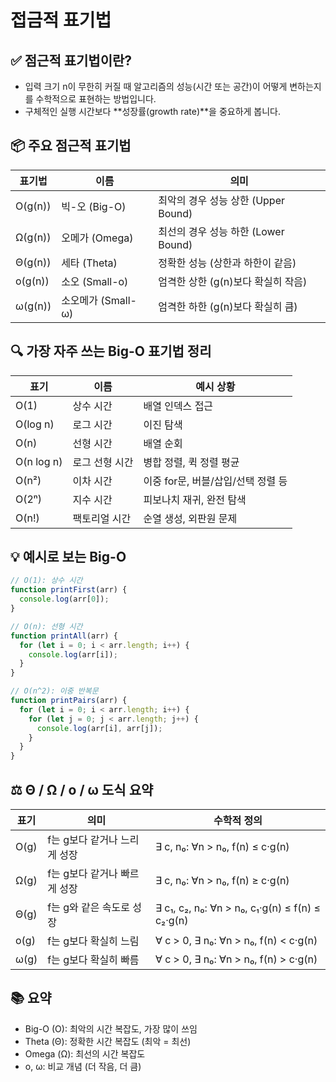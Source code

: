 # 접금적 표기법


## ✅ 점근적 표기법이란?
- 입력 크기 n이 무한히 커질 때 알고리즘의 성능(시간 또는 공간)이 어떻게 변하는지를 수학적으로 표현하는 방법입니다.
- 구체적인 실행 시간보다 **성장률(growth rate)**을 중요하게 봅니다.


## 📦 주요 점근적 표기법
| 표기법        | 이름                 | 의미                                            |
|---------------|----------------------|-------------------------------------------------|
| O(g(n))       | 빅-오 (Big-O)        | 최악의 경우 성능 상한 (Upper Bound)             |
| Ω(g(n))       | 오메가 (Omega)       | 최선의 경우 성능 하한 (Lower Bound)             |
| Θ(g(n))       | 세타 (Theta)         | 정확한 성능 (상한과 하한이 같음)                |
| o(g(n))       | 소오 (Small-o)       | 엄격한 상한 (g(n)보다 확실히 작음)              |
| ω(g(n))       | 소오메가 (Small-ω)   | 엄격한 하한 (g(n)보다 확실히 큼)                |


## 🔍 가장 자주 쓰는 Big-O 표기법 정리
| 표기          | 이름             | 예시 상황                            |
|---------------|------------------|--------------------------------------|
| O(1)          | 상수 시간        | 배열 인덱스 접근                     |
| O(log n)      | 로그 시간        | 이진 탐색                            |
| O(n)          | 선형 시간        | 배열 순회                            |
| O(n log n)    | 로그 선형 시간   | 병합 정렬, 퀵 정렬 평균              |
| O(n²)         | 이차 시간        | 이중 for문, 버블/삽입/선택 정렬 등   |
| O(2ⁿ)         | 지수 시간        | 피보나치 재귀, 완전 탐색             |
| O(n!)         | 팩토리얼 시간    | 순열 생성, 외판원 문제               |


## 💡 예시로 보는 Big-O
```js
// O(1): 상수 시간
function printFirst(arr) {
  console.log(arr[0]);
}

// O(n): 선형 시간
function printAll(arr) {
  for (let i = 0; i < arr.length; i++) {
    console.log(arr[i]);
  }
}

// O(n^2): 이중 반복문
function printPairs(arr) {
  for (let i = 0; i < arr.length; i++) {
    for (let j = 0; j < arr.length; j++) {
      console.log(arr[i], arr[j]);
    }
  }
}
```


## ⚖️ Θ / Ω / o / ω 도식 요약
| 표기  | 의미                          | 수학적 정의                                 |
|-------|-------------------------------|---------------------------------------------|
| O(g)  | f는 g보다 같거나 느리게 성장  | ∃ c, n₀: ∀n > n₀, f(n) ≤ c·g(n)             |
| Ω(g)  | f는 g보다 같거나 빠르게 성장  | ∃ c, n₀: ∀n > n₀, f(n) ≥ c·g(n)             |
| Θ(g)  | f는 g와 같은 속도로 성장      | ∃ c₁, c₂, n₀: ∀n > n₀, c₁·g(n) ≤ f(n) ≤ c₂·g(n) |
| o(g)  | f는 g보다 확실히 느림         | ∀ c > 0, ∃ n₀: ∀n > n₀, f(n) < c·g(n)       |
| ω(g)  | f는 g보다 확실히 빠름         | ∀ c > 0, ∃ n₀: ∀n > n₀, f(n) > c·g(n)       |


## 📚 요약
- Big-O (O): 최악의 시간 복잡도, 가장 많이 쓰임
- Theta (Θ): 정확한 시간 복잡도 (최악 = 최선)
- Omega (Ω): 최선의 시간 복잡도
- o, ω: 비교 개념 (더 작음, 더 큼)
